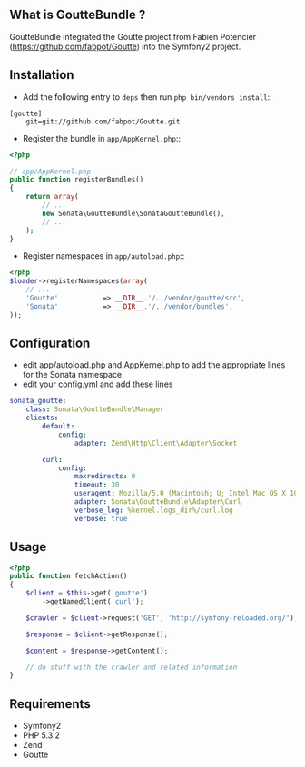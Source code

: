 What is GoutteBundle ?
----------------------

GoutteBundle integrated the Goutte project from Fabien Potencier (https://github.com/fabpot/Goutte) into the Symfony2 project.


Installation
------------

* Add the following entry to ``deps`` then run ``php bin/vendors install``::

```
[goutte]
    git=git://github.com/fabpot/Goutte.git
```

* Register the bundle in ``app/AppKernel.php``::

```php
<?php

// app/AppKernel.php
public function registerBundles()
{
    return array(
        // ...
        new Sonata\GoutteBundle\SonataGoutteBundle(),
        // ...
    );
}
```

* Register namespaces in ``app/autoload.php``::

```php
<?php
$loader->registerNamespaces(array(
    // ...
    'Goutte'           => __DIR__.'/../vendor/goutte/src',
    'Sonata'           => __DIR__.'/../vendor/bundles',
));
```
    
Configuration
-------------

* edit app/autoload.php and AppKernel.php to add the appropriate lines for the Sonata namespace.
* edit your config.yml and add these lines

```yaml
sonata_goutte:
    class: Sonata\GoutteBundle\Manager
    clients:
        default:
            config:
                adapter: Zend\Http\Client\Adapter\Socket

        curl:
            config:
                maxredirects: 0
                timeout: 30
                useragent: Mozilla/5.0 (Macintosh; U; Intel Mac OS X 10.6; en-US; rv:1.9.2.3) Gecko/20100401 Firefox/3.6.3
                adapter: Sonata\GoutteBundle\Adapter\Curl
                verbose_log: %kernel.logs_dir%/curl.log
                verbose: true
```

Usage
-----

```php
<?php
public function fetchAction()
{
    $client = $this->get('goutte')
        ->getNamedClient('curl');

    $crawler = $client->request('GET', 'http://symfony-reloaded.org/');

    $response = $client->getResponse();

    $content = $response->getContent();

    // do stuff with the crawler and related information
}
```



Requirements
------------

* Symfony2
* PHP 5.3.2
* Zend
* Goutte

